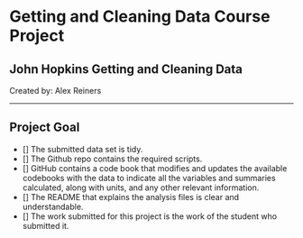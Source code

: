 <h1>Getting and Cleaning Data Course Project</h1>
<h2>John Hopkins Getting and Cleaning Data</h2>

Created by: Alex Reiners

---

<h2>Project Goal</h2>

- [] The submitted data set is tidy. 
- [] The Github repo contains the required scripts.
- [] GitHub contains a code book that modifies and updates the available codebooks with the data to indicate all the variables and summaries calculated, along with units, and any other relevant information.
- [] The README that explains the analysis files is clear and understandable.
- [] The work submitted for this project is the work of the student who submitted it.